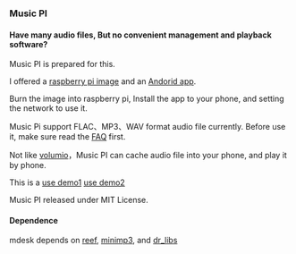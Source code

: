 ### Music PI



#### Have many audio files, But no convenient management and playback software?

Music PI is prepared for this.

I offered a [raspberry pi image](https://github.com/dodoma/mdesk) and an [Andorid app](https://github.com/dodoma/mpocket).

Burn the image into raspberry pi, Install the app to your phone, and setting the network to use it.

Music Pi support FLAC、MP3、WAV format audio file currently. Before use it, make sure read the [FAQ](faq.md) first.

Not like [volumio](https://volumio.com/)，Music PI can cache audio file into your phone, and play it by phone.

This is a [use demo1](https://avm.mbox.net.cn/avm-phone.mp4)  [use demo2](https://avm.mbox.net.cn/avm-all.mp4)

Music PI released under MIT License.


#### Dependence

mdesk depends on [reef](https://github.com/dodoma/reef), [minimp3](https://github.com/dodoma/minimp3), and [dr_libs](https://github.com/dodoma/dr_libs)
